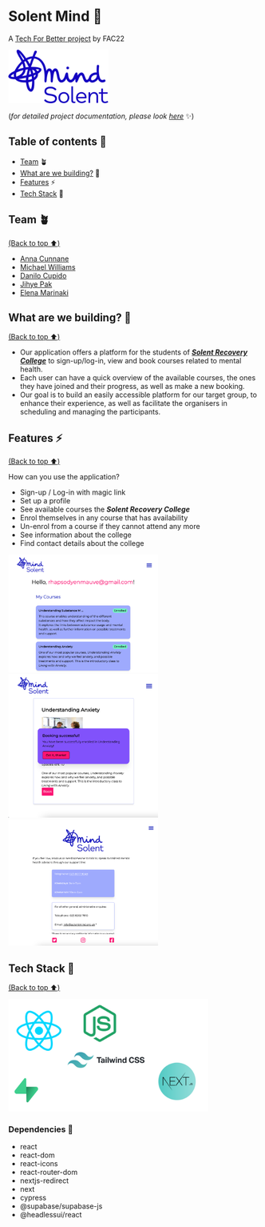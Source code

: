 # Solent Mind 🧠

A [Tech For Better project](https://www.foundersandcoders.com/tech-for-better/) by FAC22

<img src='./public/logo/solent.png' width=200>

(_for detailed project documentation, please look [here](Documentation.md)_ ✨)

## Table of contents 🔖

- [Team](#team) 🪴
- [What are we building?](#what-are-we-building) 🧱
- [Features](#features) ⚡️
- [Tech Stack](#tech-stack) 🥞

## Team 🪴

[(Back to top ⬆️)](#table-of-contents)

- [Anna Cunnane](https://github.com/Moggach)
- [Michael Williams](https://github.com/MJOW1999)
- [Danilo Cupido](https://github.com/danilo-cupido)
- [Jihye Pak](https://github.com/jijip41)
- [Elena Marinaki](https://github.com/elenamarinaki)

## What are we building? 🧱

[(Back to top ⬆️)](#table-of-contents)

- Our application offers a platform for the students of [_**Solent Recovery College**_](https://www.solentmind.org.uk/) to sign-up/log-in, view and book courses related to mental health.
- Each user can have a quick overview of the available courses, the ones they have joined and their progress, as well as make a new booking.
- Our goal is to build an easily accessible platform for our target group, to enhance their experience, as well as facilitate the organisers in scheduling and managing the participants.

## Features ⚡️

[(Back to top ⬆️)](#table-of-contents)

How can you use the application?

- Sign-up / Log-in with magic link
- Set up a profile
- See available courses the _**Solent Recovery College**_
- Enrol themselves in any course that has availability
- Un-enrol from a course if they cannot attend any more
- See information about the college
- Find contact details about the college

<img src='./images/myCourses.png' width=300>
<img src='./images/bookingModal.png' width=300>
<img src='./images/contactPage.png' width=300>

## Tech Stack 🥞

[(Back to top ⬆️)](#table-of-contents)

<img src='./images/tech_stack.png' width=400>

### Dependencies 🔗

- react
- react-dom
- react-icons
- react-router-dom
- nextjs-redirect
- next
- cypress
- @supabase/supabase-js
- @headlessui/react
